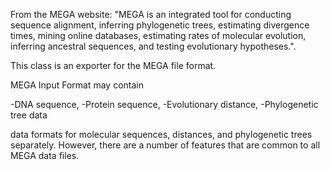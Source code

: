 From the MEGA website: "MEGA is an integrated tool for conducting sequence alignment, inferring phylogenetic trees, estimating divergence times, mining online databases, estimating rates of molecular evolution, inferring ancestral sequences, and testing evolutionary hypotheses.".

This class is an exporter for the MEGA file format.

MEGA Input Format may contain

-DNA sequence, 
-Protein sequence, 
-Evolutionary distance, 
-Phylogenetic tree data

 data formats for molecular sequences, distances, and phylogenetic trees separately. However, there are a number of features that are common to all MEGA data files.
 